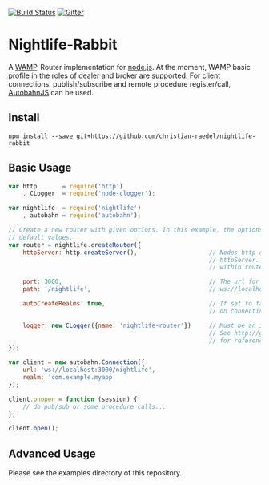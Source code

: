 [![Build Status](https://travis-ci.org/christian-raedel/nightlife-rabbit.svg?branch=master)](https://travis-ci.org/christian-raedel/nightlife-rabbit)
[![Gitter](https://badges.gitter.im/Join%20Chat.svg)](https://gitter.im/christian-raedel/nightlife-rabbit?utm_source=badge&utm_medium=badge&utm_campaign=pr-badge&utm_content=badge)

# Nightlife-Rabbit

A [WAMP](http://wamp.ws)-Router implementation for [node.js](http://nodejs.org).
At the moment, WAMP basic profile in the roles of dealer and broker are supported.
For client connections: publish/subscribe and remote procedure register/call,
[AutobahnJS](http://autobahn.ws/js) can be used.

## Install

```
npm install --save git+https://github.com/christian-raedel/nightlife-rabbit
```

## Basic Usage

``` Javascript
var http       = require('http')
    , CLogger  = require('node-clogger');

var nightlife  = require('nightlife')
    , autobahn = require('autobahn');

// Create a new router with given options. In this example, the options are the
// default values.
var router = nightlife.createRouter({
    httpServer: http.createServer(),                    // Nodes http or https server can be used.
                                                        // httpServer.listen() will be called from
                                                        // within router constructor.

    port: 3000,                                         // The url for client connections will be:
    path: '/nightlife',                                 // ws://localhost:3000/nightlife.

    autoCreateRealms: true,                             // If set to false, an exception will be thrown
                                                        // on connecting to a non-existent realm.

    logger: new CLogger({name: 'nightlife-router'})     // Must be an instance of 'node-clogger'.
                                                        // See http://github.com/christian-raedel/node-clogger
                                                        // for reference...
});

var client = new autobahn.Connection({
    url: 'ws://localhost:3000/nightlife',
    realm: 'com.example.myapp'
});

client.onopen = function (session) {
    // do pub/sub or some procedure calls...
};

client.open();
```

## Advanced Usage

Please see the examples directory of this repository.
